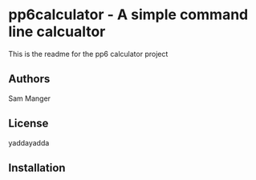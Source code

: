 pp6calculator - A simple command line calcualtor
=====================================================
This is the readme for the pp6 calculator project

Authors
-------
Sam Manger

License
-------
yaddayadda

Installation
-----------
